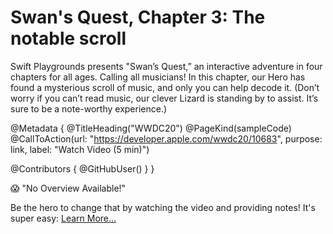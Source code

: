 # Swan's Quest, Chapter 3: The notable scroll

Swift Playgrounds presents "Swan’s Quest,” an interactive adventure in four chapters for all ages. Calling all musicians! In this chapter, our Hero has found a mysterious scroll of music, and only you can help decode it. (Don’t worry if you can’t read music, our clever Lizard is standing by to assist. It’s sure to be a note-worthy experience.)

@Metadata {
   @TitleHeading("WWDC20")
   @PageKind(sampleCode)
   @CallToAction(url: "https://developer.apple.com/wwdc20/10683", purpose: link, label: "Watch Video (5 min)")

   @Contributors {
      @GitHubUser(<replace this with your GitHub handle>)
   }
}

😱 "No Overview Available!"

Be the hero to change that by watching the video and providing notes! It's super easy:
 [Learn More…](https://wwdcnotes.github.io/WWDCNotes/documentation/wwdcnotes/contributing)
